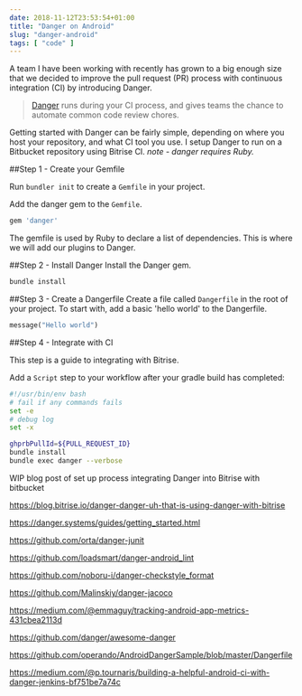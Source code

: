```yaml
---
date: 2018-11-12T23:53:54+01:00
title: "Danger on Android"
slug: "danger-android"
tags: [ "code" ]
---
```


A team I have been working with recently has grown to a big enough size that we decided to improve the pull request (PR) process with continuous integration (CI) by introducing Danger.

> [Danger](https://github.com/danger/danger) runs during your CI process, and gives teams the chance to automate common code review chores.

Getting started with Danger can be fairly simple, depending on where you host your repository, and what CI tool you use. 
I setup Danger to run on a Bitbucket repository using Bitrise CI. 
_note - danger requires Ruby._

##Step 1 - Create your Gemfile

Run `bundler init` to create a `Gemfile` in your project.

Add the danger gem to the `Gemfile`.

```ruby
gem 'danger'
```

The gemfile is used by Ruby to declare a list of dependencies. This is where we will add our plugins to Danger.

##Step 2 - Install Danger
Install the Danger gem.
```ruby
bundle install
```

##Step 3 - Create a Dangerfile
Create a file called `Dangerfile` in the root of your project.
To start with, add a basic 'hello world' to the Dangerfile.
```ruby
message("Hello world")
```

##Step 4 - Integrate with CI

This step is a guide to integrating with Bitrise. 

Add a `Script` step to your workflow after your gradle build has completed:

[](./script-step.png)

```bash
#!/usr/bin/env bash
# fail if any commands fails
set -e
# debug log
set -x

ghprbPullId=${PULL_REQUEST_ID}
bundle install
bundle exec danger --verbose
```

WIP blog post of set up process integrating Danger into Bitrise with bitbucket


https://blog.bitrise.io/danger-danger-uh-that-is-using-danger-with-bitrise

https://danger.systems/guides/getting_started.html

https://github.com/orta/danger-junit

https://github.com/loadsmart/danger-android_lint

https://github.com/noboru-i/danger-checkstyle_format

https://github.com/Malinskiy/danger-jacoco

https://medium.com/@emmaguy/tracking-android-app-metrics-431cbea2113d

https://github.com/danger/awesome-danger

https://github.com/operando/AndroidDangerSample/blob/master/Dangerfile

https://medium.com/@p.tournaris/building-a-helpful-android-ci-with-danger-jenkins-bf751be7a74c
